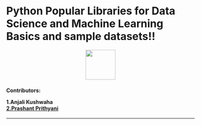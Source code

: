 # Python Popular Libraries for Data Science and Machine Learning Basics and sample datasets!!


<div id="badges" align="center">
<img height = "80px" src="https://github.com/yurijserrano/Github-Profile-Readme-Logos/blob/master/programming%20languages/python.svg" />

</div>
<h4>Contributors:<br>

1.Anjali Kushwaha<br>
<a href="https://github.com/yellowflash1777" >2.Prashant Prithyani </a>
</h4>

<hr>
